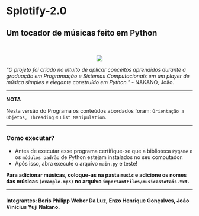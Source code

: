 # Splotify-2.0
## Um tocador de músicas feito em Python
<br>
<p align="center">
  <img src="https://github.com/joaonakano/Splotify-2.0/assets/129879125/e49722b8-ce74-43bf-8440-89d6aa8eae79">
</p>

*"O projeto foi criado no intuito de aplicar conceitos aprendidos durante a graduação em Programação e Sistemas Computacionais em um player de música simples e elegante construído em Python."* - NAKANO, João.

---
**NOTA**

Nesta versão do Programa os conteúdos abordados foram: ``Orientação a Objetos, Threading`` e ``List Manipulation``.

---

### Como executar?
- Antes de executar esse programa certifique-se que a biblioteca ``Pygame`` e os ``módulos padrão`` de Python estejam instalados no seu computador.
- Após isso, abra execute o arquivo ``main.py`` e teste!

**Para adicionar músicas, coloque-as na pasta ``music`` e adicione os nomes das músicas ``(example.mp3)`` no arquivo ``importantFiles/musicastotais.txt``.**

---

#### Integrantes: Boris Philipp Weber Da Luz, Enzo Henrique Gonçalves, João Vinicius Yuji Nakano.
